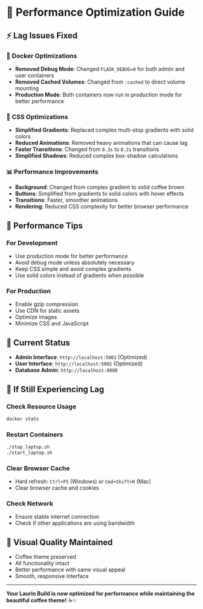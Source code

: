# 🚀 Performance Optimization Guide

## ⚡ Lag Issues Fixed

### **🔧 Docker Optimizations**
- **Removed Debug Mode**: Changed `FLASK_DEBUG=0` for both admin and user containers
- **Removed Cached Volumes**: Changed from `:cached` to direct volume mounting
- **Production Mode**: Both containers now run in production mode for better performance

### **🎨 CSS Optimizations**
- **Simplified Gradients**: Replaced complex multi-stop gradients with solid colors
- **Reduced Animations**: Removed heavy animations that can cause lag
- **Faster Transitions**: Changed from `0.3s` to `0.2s` transitions
- **Simplified Shadows**: Reduced complex box-shadow calculations

### **📊 Performance Improvements**
- **Background**: Changed from complex gradient to solid coffee brown
- **Buttons**: Simplified from gradients to solid colors with hover effects
- **Transitions**: Faster, smoother animations
- **Rendering**: Reduced CSS complexity for better browser performance

## 🎯 **Performance Tips**

### **For Development**
- Use production mode for better performance
- Avoid debug mode unless absolutely necessary
- Keep CSS simple and avoid complex gradients
- Use solid colors instead of gradients when possible

### **For Production**
- Enable gzip compression
- Use CDN for static assets
- Optimize images
- Minimize CSS and JavaScript

## 📱 **Current Status**
- **Admin Interface**: `http://localhost:5001` (Optimized)
- **User Interface**: `http://localhost:5002` (Optimized)
- **Database Admin**: `http://localhost:8080`

## 🔧 **If Still Experiencing Lag**

### **Check Resource Usage**
```bash
docker stats
```

### **Restart Containers**
```bash
./stop_laptop.sh
./start_laptop.sh
```

### **Clear Browser Cache**
- Hard refresh: `Ctrl+F5` (Windows) or `Cmd+Shift+R` (Mac)
- Clear browser cache and cookies

### **Check Network**
- Ensure stable internet connection
- Check if other applications are using bandwidth

## 🎨 **Visual Quality Maintained**
- Coffee theme preserved
- All functionality intact
- Better performance with same visual appeal
- Smooth, responsive interface

---

**Your Laurin Build is now optimized for performance while maintaining the beautiful coffee theme!** ☕✨

